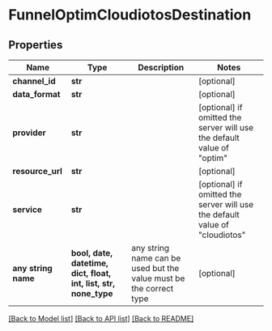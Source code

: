 # FunnelOptimCloudiotosDestination


## Properties
Name | Type | Description | Notes
------------ | ------------- | ------------- | -------------
**channel_id** | **str** |  | [optional] 
**data_format** | **str** |  | [optional] 
**provider** | **str** |  | [optional]  if omitted the server will use the default value of "optim"
**resource_url** | **str** |  | [optional] 
**service** | **str** |  | [optional]  if omitted the server will use the default value of "cloudiotos"
**any string name** | **bool, date, datetime, dict, float, int, list, str, none_type** | any string name can be used but the value must be the correct type | [optional]

[[Back to Model list]](../README.md#documentation-for-models) [[Back to API list]](../README.md#documentation-for-api-endpoints) [[Back to README]](../README.md)


